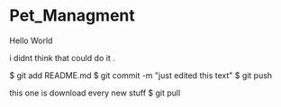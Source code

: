 # Pet_Managment

Hello World

i didnt think that could do it .

$ git add README.md
$ git commit -m "just edited this text"
$ git push


this one is download every new stuff
$ git pull
